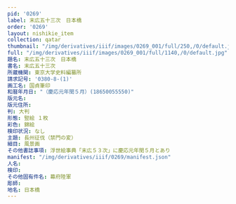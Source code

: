 ```yaml
---
pid: '0269'
label: 末広五十三次　日本橋
order: '0269'
layout: nishikie_item
collection: qatar
thumbnail: "/img/derivatives/iiif/images/0269_001/full/250,/0/default.jpg"
full: "/img/derivatives/iiif/images/0269_001/full/1140,/0/default.jpg"
題名: 末広五十三次　日本橋
書名: 末広五十三次
所蔵機関: 東京大学史料編纂所
請求記号: '0380-8-(1)'
画工名: 国貞筆印
和暦年月日: "（慶応元年閏５月）(18650055550)"
版元名: 
版元住所: 
判: 大判
形態: 竪絵 １枚
彩色: 錦絵
検印状況: なし
主題: 長州征伐（禁門の変）
細目: 風景画
その他書誌事項: 浮世絵事典「末広５３次」に慶応元年閏５月とあり
manifest: "/img/derivatives/iiif/0269/manifest.json"
人名: 
検印: 
その他固有件名: 幕府陸軍
彫師: 
地名: 日本橋
---
```

